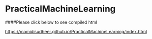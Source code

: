 # PracticalMachineLearning

####Please click below to see compiled html

https://mamidisudheer.github.io/PracticalMachineLearning/index.html
